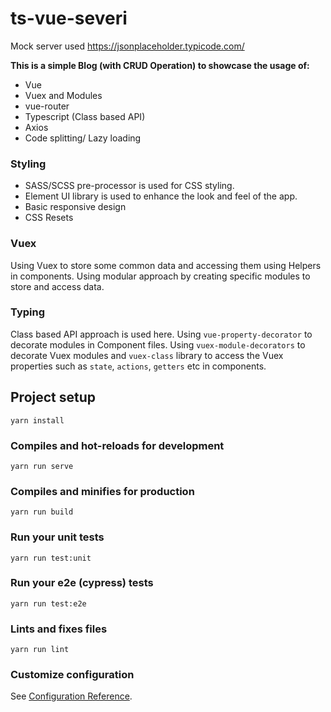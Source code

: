# ts-vue-severi

Mock server used https://jsonplaceholder.typicode.com/

**This is a simple Blog (with CRUD Operation) to showcase the usage of:**

- Vue
- Vuex and Modules
- vue-router
- Typescript (Class based API)
- Axios
- Code splitting/ Lazy loading

### Styling

- SASS/SCSS pre-processor is used for CSS styling.
- Element UI library is used to enhance the look and feel of the app.
- Basic responsive design
- CSS Resets

### Vuex

Using Vuex to store some common data and accessing them using Helpers in components. Using modular approach by creating specific modules to store and access data.

### Typing

Class based API approach is used here. Using `vue-property-decorator` to decorate modules in Component files.
Using `vuex-module-decorators` to decorate Vuex modules and `vuex-class` library to access the Vuex properties such as `state`, `actions`, `getters` etc in components.

## Project setup

```
yarn install
```

### Compiles and hot-reloads for development

```
yarn run serve
```

### Compiles and minifies for production

```
yarn run build
```

### Run your unit tests

```
yarn run test:unit
```

### Run your e2e (cypress) tests

```
yarn run test:e2e
```

### Lints and fixes files

```
yarn run lint
```

### Customize configuration

See [Configuration Reference](https://cli.vuejs.org/config/).
